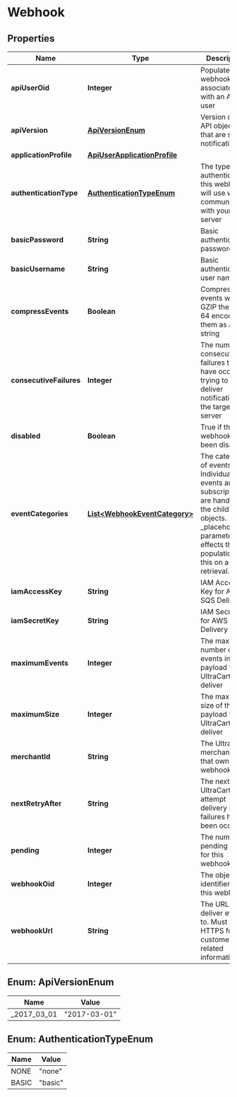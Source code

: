 

# Webhook


## Properties

| Name | Type | Description | Notes |
|------------ | ------------- | ------------- | -------------|
|**apiUserOid** | **Integer** | Populated if webhook associated with an API user |  [optional] |
|**apiVersion** | [**ApiVersionEnum**](#ApiVersionEnum) | Version of the API objects that are sent in notifications |  [optional] |
|**applicationProfile** | [**ApiUserApplicationProfile**](ApiUserApplicationProfile.md) |  |  [optional] |
|**authenticationType** | [**AuthenticationTypeEnum**](#AuthenticationTypeEnum) | The type of authentication this webhook will use when communicating with your server |  [optional] |
|**basicPassword** | **String** | Basic authentication password |  [optional] |
|**basicUsername** | **String** | Basic authentication user name |  [optional] |
|**compressEvents** | **Boolean** | Compress events with GZIP then base 64 encode them as a string |  [optional] |
|**consecutiveFailures** | **Integer** | The number of consecutive failures that have occurred trying to deliver notifications to the target server |  [optional] |
|**disabled** | **Boolean** | True if the webhook has been disabled |  [optional] |
|**eventCategories** | [**List&lt;WebhookEventCategory&gt;**](WebhookEventCategory.md) | The categories of events.  Individual events and subscriptions are handled in the child objects.  _placeholders parameter effects the population of this on a retrieval. |  [optional] |
|**iamAccessKey** | **String** | IAM Access Key for AWS SQS Delivery |  [optional] |
|**iamSecretKey** | **String** | IAM Secret Key for AWS SQS Delivery |  [optional] |
|**maximumEvents** | **Integer** | The maximum number of events in the payload that UltraCart will deliver |  [optional] |
|**maximumSize** | **Integer** | The maximum size of the payload that UltraCart will deliver |  [optional] |
|**merchantId** | **String** | The UltraCart merchant ID that owns this webhook |  [optional] |
|**nextRetryAfter** | **String** | The next time UltraCart will attempt delivery if failures have been occurring |  [optional] |
|**pending** | **Integer** | The number of pending events for this webhook |  [optional] |
|**webhookOid** | **Integer** | The object identifier for this webhook |  [optional] |
|**webhookUrl** | **String** | The URL to deliver events to.  Must be HTTPS for customer related information. |  [optional] |



## Enum: ApiVersionEnum

| Name | Value |
|---- | -----|
| _2017_03_01 | &quot;2017-03-01&quot; |



## Enum: AuthenticationTypeEnum

| Name | Value |
|---- | -----|
| NONE | &quot;none&quot; |
| BASIC | &quot;basic&quot; |



